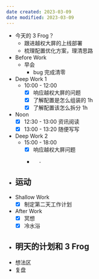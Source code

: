 ```yaml
---
date created: 2023-03-09 
date modified: 2023-03-09
---
```

- 今天的 3 Frog？
	- 跟进越权大屏的上线部署
	- 梳理配置优化方案，理清思路
- Before Work
	- 早会
		- bug 完成清零
- Deep Work 1
	- 10:00 - 12:00
		- [x] 响应越权大屏的问题
		- [x] 了解配置是怎么组装的 1h
		- [x] 了解配置该怎么拆分 1h
- Noon
	- [x] 12:30 - 13:00 资讯阅读
	- [x] 13:00 - 13:20 随便写写
- Deep Work 2
	- 15:00 - 18:00
		- [x] 响应越权大屏问题
		- ~~~~上午没搞完的事情继续
			- 
- 运动
	- 
- Shallow Work
	- [x] 制定第二天工作计划
- After Work
	- [x] 冥想
	- [x] 冷水浴
- 明天的计划和 3 Frog
	- 
- 想法区
- 复盘
